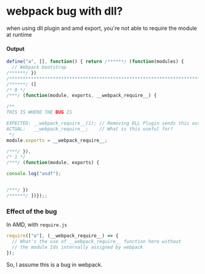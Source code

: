 # webpack bug with dll?

when using dll plugin and amd export, you're not able to require the module at runtime

#### Output

```js
define("a", [], function() { return /******/ (function(modules) {
  // Webpack bootstrap
/******/ })
/************************************************************************/
/******/ ([
/* 0 */
/***/ (function(module, exports, __webpack_require__) {

/**
THIS IS WHERE THE BUG IS

EXPECTED: __webpack_require__(1); // Removing DLL Plugin sends this output
ACTUAL:   __webpack_require__;    // What is this useful for?
 */
module.exports = __webpack_require__;

/***/ }),
/* 1 */
/***/ (function(module, exports) {

console.log("asdf");


/***/ })
/******/ ])});;
```


### Effect of the bug

In AMD, with `require.js`

```js
require(["a"], (__webpack_require__) => {
  // What's the use of __webpack_require__ function here without
  // the module Ids internally assigned by webpack
});
```

So, I assume this is a bug in webpack.

